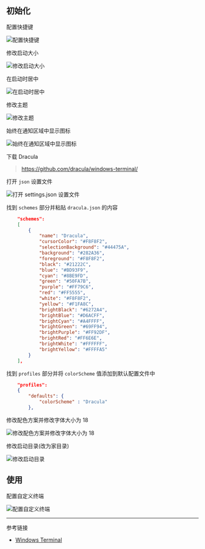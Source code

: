 ## 初始化

配置快捷键

![配置快捷键](./../../../../../../images/Windows%20Terminal/%E9%85%8D%E7%BD%AE%E5%BF%AB%E6%8D%B7%E9%94%AE.png)

修改启动大小

![修改启动大小](./../../../../../../images/Windows%20Terminal/%E4%BF%AE%E6%94%B9%E5%90%AF%E5%8A%A8%E5%A4%A7%E5%B0%8F.png)

在启动时居中

![在启动时居中](./../../../../../../images/Windows%20Terminal/%E5%9C%A8%E5%90%AF%E5%8A%A8%E6%97%B6%E5%B1%85%E4%B8%AD.png)

修改主题

![修改主题](./../../../../../../images/Windows%20Terminal/%E4%BF%AE%E6%94%B9%E4%B8%BB%E9%A2%98.png)

始终在通知区域中显示图标

![始终在通知区域中显示图标](./../../../../../../images/Windows%20Terminal/%E5%A7%8B%E7%BB%88%E5%9C%A8%E9%80%9A%E7%9F%A5%E5%8C%BA%E5%9F%9F%E4%B8%AD%E6%98%BE%E7%A4%BA%E5%9B%BE%E6%A0%87.png)

下载 Dracula

> https://github.com/dracula/windows-terminal/

打开 `json` 设置文件

![打开 `settings.json` 设置文件](./../../../../../../images/Windows%20Terminal/%E6%89%93%E5%BC%80%20%60settings.json%60%20%E8%AE%BE%E7%BD%AE%E6%96%87%E4%BB%B6.png)

找到 `schemes` 部分并粘贴 `dracula.json` 的内容

```json
    "schemes": 
    [
        {
            "name": "Dracula",
            "cursorColor": "#F8F8F2",
            "selectionBackground": "#44475A",
            "background": "#282A36",
            "foreground": "#F8F8F2",
            "black": "#21222C",
            "blue": "#BD93F9",
            "cyan": "#8BE9FD",
            "green": "#50FA7B",
            "purple": "#FF79C6",
            "red": "#FF5555",
            "white": "#F8F8F2",
            "yellow": "#F1FA8C",
            "brightBlack": "#6272A4",
            "brightBlue": "#D6ACFF",
            "brightCyan": "#A4FFFF",
            "brightGreen": "#69FF94",
            "brightPurple": "#FF92DF",
            "brightRed": "#FF6E6E",
            "brightWhite": "#FFFFFF",
            "brightYellow": "#FFFFA5"
        }
    ],
```

找到 `profiles` 部分并将 `colorScheme` 值添加到默认配置文件中

```json
    "profiles": 
    {
        "defaults": {
            "colorScheme" : "Dracula"
        },
```

修改配色方案并修改字体大小为 18

![修改配色方案并修改字体大小为 18](./../../../../../../images/Windows%20Terminal/%E4%BF%AE%E6%94%B9%E9%85%8D%E8%89%B2%E6%96%B9%E6%A1%88%E5%B9%B6%E4%BF%AE%E6%94%B9%E5%AD%97%E4%BD%93%E5%A4%A7%E5%B0%8F%E4%B8%BA%2018.png)

修改启动目录(改为家目录)

![修改启动目录](./../../../../../../images/Windows%20Terminal/%E4%BF%AE%E6%94%B9%E5%90%AF%E5%8A%A8%E7%9B%AE%E5%BD%95.png)

## 使用

配置自定义终端

![配置自定义终端](./../../../../../../images/Windows%20Terminal/%E9%85%8D%E7%BD%AE%E8%87%AA%E5%AE%9A%E4%B9%89%E7%BB%88%E7%AB%AF.png)

---

参考链接

- [Windows Terminal](https://github.com/microsoft/terminal)